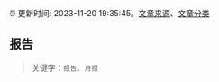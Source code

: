 :alarm_clock: 更新时间: 2023-11-20 19:35:45。[文章来源](/README.md)、[文章分类](/TAGS.md)

## 报告


> 关键字：`报告`、`月报`



